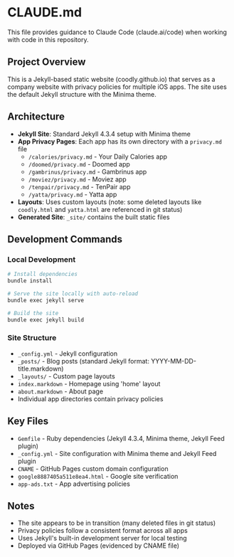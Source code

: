 # CLAUDE.md

This file provides guidance to Claude Code (claude.ai/code) when working with code in this repository.

## Project Overview

This is a Jekyll-based static website (coodly.github.io) that serves as a company website with privacy policies for multiple iOS apps. The site uses the default Jekyll structure with the Minima theme.

## Architecture

- **Jekyll Site**: Standard Jekyll 4.3.4 setup with Minima theme
- **App Privacy Pages**: Each app has its own directory with a `privacy.md` file
  - `/calories/privacy.md` - Your Daily Calories app
  - `/doomed/privacy.md` - Doomed app
  - `/gambrinus/privacy.md` - Gambrinus app
  - `/moviez/privacy.md` - Moviez app
  - `/tenpair/privacy.md` - TenPair app
  - `/yatta/privacy.md` - Yatta app
- **Layouts**: Uses custom layouts (note: some deleted layouts like `coodly.html` and `yatta.html` are referenced in git status)
- **Generated Site**: `_site/` contains the built static files

## Development Commands

### Local Development
```bash
# Install dependencies
bundle install

# Serve the site locally with auto-reload
bundle exec jekyll serve

# Build the site
bundle exec jekyll build
```

### Site Structure
- `_config.yml` - Jekyll configuration
- `_posts/` - Blog posts (standard Jekyll format: YYYY-MM-DD-title.markdown)
- `_layouts/` - Custom page layouts
- `index.markdown` - Homepage using 'home' layout
- `about.markdown` - About page
- Individual app directories contain privacy policies

## Key Files
- `Gemfile` - Ruby dependencies (Jekyll 4.3.4, Minima theme, Jekyll Feed plugin)
- `_config.yml` - Site configuration with Minima theme and Jekyll Feed plugin
- `CNAME` - GitHub Pages custom domain configuration
- `google8887405a511e8ea4.html` - Google site verification
- `app-ads.txt` - App advertising policies

## Notes
- The site appears to be in transition (many deleted files in git status)
- Privacy policies follow a consistent format across all apps
- Uses Jekyll's built-in development server for local testing
- Deployed via GitHub Pages (evidenced by CNAME file)